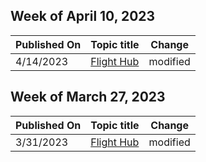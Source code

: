 <!-- This file is generated automatically each week. Changes made to this file will be overwritten.-->



## Week of April 10, 2023


| Published On |Topic title | Change |
|------|------------|--------|
| 4/14/2023 | [Flight Hub](/windows-insider/flight-hub/index) | modified |


## Week of March 27, 2023


| Published On |Topic title | Change |
|------|------------|--------|
| 3/31/2023 | [Flight Hub](/windows-insider/flight-hub/index) | modified |
